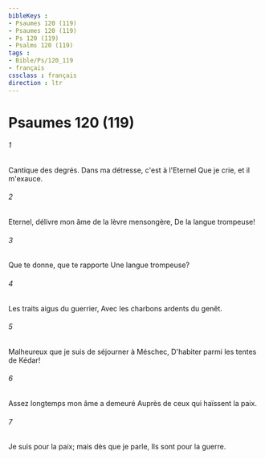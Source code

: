 ```yaml
---
bibleKeys : 
- Psaumes 120 (119)
- Psaumes 120 (119)
- Ps 120 (119)
- Psalms 120 (119)
tags : 
- Bible/Ps/120_119
- français
cssclass : français
direction : ltr
---
```


# Psaumes 120 (119)

###### 1
Cantique des degrés. Dans ma détresse, c'est à l'Eternel Que je crie, et il m'exauce.
###### 2
Eternel, délivre mon âme de la lèvre mensongère, De la langue trompeuse!
###### 3
Que te donne, que te rapporte Une langue trompeuse?
###### 4
Les traits aigus du guerrier, Avec les charbons ardents du genêt.
###### 5
Malheureux que je suis de séjourner à Méschec, D'habiter parmi les tentes de Kédar!
###### 6
Assez longtemps mon âme a demeuré Auprès de ceux qui haïssent la paix.
###### 7
Je suis pour la paix; mais dès que je parle, Ils sont pour la guerre.
